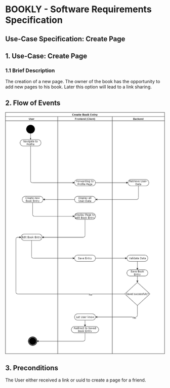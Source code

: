 # BOOKLY - Software Requirements Specification
## Use-Case Specification: Create Page

## 1. Use-Case: Create Page

### 1.1 Brief Description

The creation of a new page. The owner of the book has the opportunity to add new pages to his
book. Later this option will lead to a link sharing.

## 2. Flow of Events

![Create Book Entry](Create_Book_Entry.png "Create Book Entry")


## 3. Preconditions

The User either received a link or uuid to create a page for a friend.
